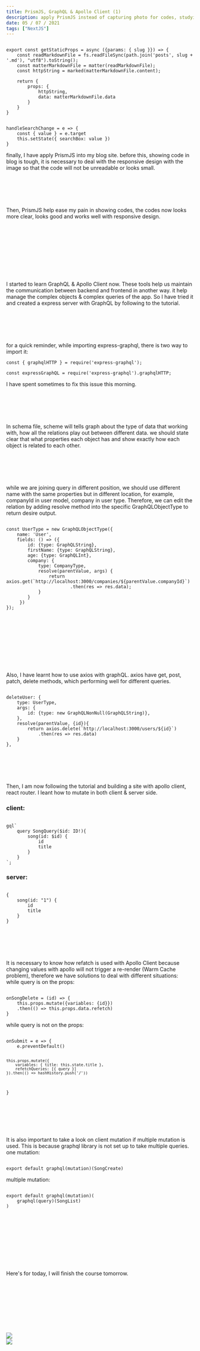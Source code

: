 ```yaml
---
title: PrismJS, GraphQL & Apollo Client (1)
description: apply PrismJS instead of capturing photo for codes, studying GraphQL & Apollo Client
date: 05 / 07 / 2021
tags: ["NextJS"]
---
```


<pre class="language-jsx" ><code>
export const getStaticProps = async ({params: { slug }}) => {
	const readMarkdownFile = fs.readFileSync(path.join('posts', slug + '.md'), "utf8").toString();
	const matterMarkdownFile = matter(readMarkdownFile);
	const httpString = marked(matterMarkdownFile.content);
	
	return {
		props: {
			httpString,
			data: matterMarkdownFile.data
		}
	}
}</code></pre>
<pre class="language-jsx" ><code>
handleSearchChange = e => {
	const { value } = e.target
	this.setState({ searchBox: value })
}
</code></pre>

<p>finally, I have apply PrismJS into my blog site.
before this, showing code in blog is tough,
it is necessary to deal with the responsive design with the image so that the code will not be unreadable or looks small.</p>
<br/><br/><br/><br/>
<p>Then, PrismJS help ease my pain in showing codes,
the codes now looks more clear, looks good and works well with responsive design.</p>
<br/><br/><br/><br/>
<br/><br/><br/><br/>

<p>I started to learn GraphQL & Apollo Client now.
These tools help us maintain the communication between backend and frontend in another way.
it help manage the complex objects & complex queries of the app.
So I have tried it and created a express server with GraphQL by following to the tutorial.</p>
<br/><br/><br/><br/>
<p>for a quick reminder, while importing express-graphql,
there is two way to import it:</p>
<pre class="language-jsx" ><code>const { graphqlHTTP } = require('express-graphql');</code></pre>
<pre class="language-jsx" ><code>const expressGraphQL = require('express-graphql').graphqlHTTP;</code></pre>
<p>I have spent sometimes to fix this issue this morning.</p>
<br/><br/><br/><br/>
<p>In schema file, scheme will tells graph about the type of data that working with, how all the relations play out between different data.
we should state clear that what properties each object has and show exactly how each object is related to each other.</p>
<br/><br/><br/><br/>
<p>while we are joining query in different position,
we should use different name with the same properties but in different location,
for example, companyId in user model, company in user type.
Therefore, we can edit the relation by adding resolve method into the specific GraphQLObjectType to return desire output.</p>
<pre class="language-jsx" ><code>
const UserType = new GraphQLObjectType({
    name: 'User',
    fields: () => ({
        id: {type: GraphQLString},
        firstName: {type: GraphQLString},
        age: {type: GraphQLInt},
        company: {
            type: CompanyType,
            resolve(parentValue, args) {
                return axios.get(`http://localhost:3000/companies/${parentValue.companyId}`)
                        .then(res => res.data);
            }
        }
     })
});
</code></pre>
<br/><br/><br/><br/>
<br/><br/><br/><br/>
<p>Also, I have learnt how to use axios with graphQL.
axios have get, post, patch, delete methods, which performing well for different queries.</p>
<pre class="language-jsx" ><code>
deleteUser: {
	type: UserType,
	args: {
		id: {type: new GraphQLNonNull(GraphQLString)},
	},
	resolve(parentValue, {id}){
		return axios.delete(`http://localhost:3000/users/${id}`)
			.then(res => res.data)
	}
},
</code></pre>
<br/><br/><br/><br/>
<p>Then, I am now following the tutorial and building a site with apollo client, react router.
I leant how to mutate in both client & server side.<br/></p>
<h3>client:</h3>
<pre class="language-jsx" ><code>
gql`
    query SongQuery($id: ID!){
        song(id: $id) {
            id
            title
        }
    }
`;
</code></pre>
<h3>server:</h3>
<pre class="language-jsx" ><code>
{
	song(id: "1") {
		id
		title
	}
}
</code></pre>
<br/><br/><br/><br/>
<p>It is necessary to know how refatch is used with Apollo Client because changing values with apollo will not trigger a re-render (Warm Cache problem),
therefore we have solutions to deal with different situations:<br/>
while query is on the props:</p>
<pre class="language-jsx" ><code>
onSongDelete = (id) => {
	this.props.mutate({variables: {id}})
	.then(() => this.props.data.refetch)
}
</code></pre>
<p>while query is not on the props:</p>
<pre class="language-jsx" ><code>
onSubmit = e => {
	e.preventDefault()

    this.props.mutate({
    	variables: { title: this.state.title },
    	refetchQueries: [{ query }]
    }).then(() => hashHistory.push('/'))

}
</code></pre>
<br/><br/><br/><br/>

<p>It is also important to take a look on client mutation if multiple mutation is used.
This is because graphql library is not set up to take multiple queries.<br/>
one mutation:</p>
<pre class="language-jsx" ><code>
export default graphql(mutation)(SongCreate)
</code></pre>
multiple mutation:
<pre class="language-jsx" ><code>
export default graphql(mutation)(
    graphql(query)(SongList)
)
</code></pre>
<br/><br/><br/><br/>
<br/><br/><br/><br/>
<p>Here's for today, I will finish the course tomorrow.</p>
<br/><br/><br/><br/>
<br/><br/><br/><br/>
<Image layout='fill' src='/image/Blog/20210705-0241/20210705-0001.png'></Image><br/>
<Image layout='fill' src='/image/Blog/20210705-0241/20210705-0002.png'></Image><br/>
